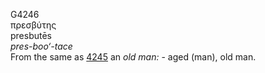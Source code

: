 <body>
  <p>G4246<br>  πρεσβύτης  <br> presbutēs  <br><i>pres-boo‘-tace </i><br>From the same as <a href="g4245.htm">4245</a>  an <i>old</i> <i>man:</i> - aged (man), old man.<br></p>
 </body>